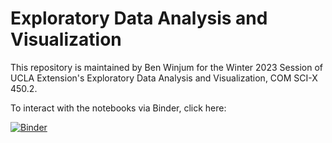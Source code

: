# Exploratory Data Analysis and Visualization

This repository is maintained by Ben Winjum for the Winter 2023 Session of UCLA Extension's Exploratory Data Analysis and Visualization, COM SCI-X 450.2.

To interact with the notebooks via Binder, click here:

[![Binder](https://mybinder.org/badge_logo.svg)](https://mybinder.org/v2/gh/benjum/UCLAX-23W-EDA/HEAD)
